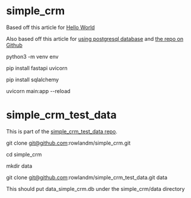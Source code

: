 # simple_crm

Based off this article for [Hello World](https://www.slingacademy.com/article/write-your-first-backend-api-with-fastapi-hello-world/)

Also based off this article for [using postgresql database](https://mattermost.com/blog/building-a-crud-fastapi-app-with-sqlalchemy/) and [the repo on Github](https://github.com/EzzEddin/fastapi-todo)


python3 -m venv env

pip install fastapi uvicorn 

pip install sqlalchemy

uvicorn main:app --reload



# simple_crm_test_data

This is part of the [simple_crm_test_data repo](https://github.com/rowlandm/simple_crm_test_data).

git clone git@github.com:rowlandm/simple_crm.git

cd simple_crm

mkdir data

git clone git@github.com:rowlandm/simple_crm_test_data.git data

This should put data_simple_crm.db under the simple_crm/data directory

